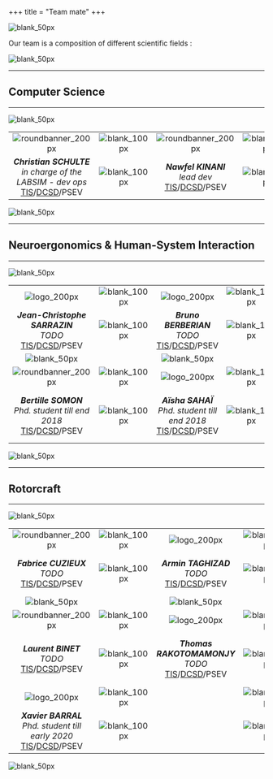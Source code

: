 +++
title = "Team mate"
+++

![blank_50px](/img/banners/blank_50px.jpg)

Our team is a composition of different scientific fields :

![blank_50px](/img/banners/blank_50px.jpg)

---

## Computer Science 

---

![blank_50px](/img/banners/blank_50px.jpg)

| | | | | |
| :---: | :---: | :---: | :---: | :---: |
| ![roundbanner_200px](/img/banners/roundbanner-cschulte_200px.png) | ![blank_100px](/img/banners/blank_100px.jpg) | ![roundbanner_200px](/img/banners/roundbanner-nkinani_200px.jpg) | ![blank_100px](/img/banners/blank_100px.jpg) | ![logo_200px](/logo/logo_200px.png) |
| ***Christian SCHULTE***<br>*in charge of the LABSIM - dev ops*<br>[TIS](http://www.onera.fr/fr/dsg/tis)/[DCSD](http://www.onera.fr/dcsd)/PSEV | ![blank_100px](/img/banners/blank_100px.jpg) | ***Nawfel KINANI***<br>*lead dev*<br>[TIS](http://www.onera.fr/fr/dsg/tis)/[DCSD](http://www.onera.fr/dcsd)/PSEV | ![blank_100px](/img/banners/blank_100px.jpg) | ***Gregory BONIN***<br>*hardware guru*<br>[TIS](http://www.onera.fr/fr/dsg/tis)/[DCSD](http://www.onera.fr/dcsd)/PSEV |

![blank_50px](/img/banners/blank_50px.jpg)

---

## Neuroergonomics & Human-System Interaction

---

![blank_50px](/img/banners/blank_50px.jpg)

| | | | | | | |
| :---: | :---: | :---: | :---: | :---: | :---: | :---: |
| ![logo_200px](/logo/logo_200px.png) | ![blank_100px](/img/banners/blank_100px.jpg) | ![logo_200px](/logo/logo_200px.png) | ![blank_100px](/img/banners/blank_100px.jpg) | ![logo_200px](/logo/logo_200px.png) | ![blank_100px](/img/banners/blank_100px.jpg) | ![logo_200px](/logo/logo_200px.png) |
| ***Jean-Christophe SARRAZIN***<br>*TODO*<br>[TIS](http://www.onera.fr/fr/dsg/tis)/[DCSD](http://www.onera.fr/dcsd)/PSEV | ![blank_100px](/img/banners/blank_100px.jpg) | ***Bruno BERBERIAN***<br>*TODO*<br>[TIS](http://www.onera.fr/fr/dsg/tis)/[DCSD](http://www.onera.fr/dcsd)/PSEV | ![blank_100px](/img/banners/blank_100px.jpg) | ***Patrick LE BLAYE***<br>*TODO*<br>[TIS](http://www.onera.fr/fr/dsg/tis)/[DCSD](http://www.onera.fr/dcsd)/PSEV | ![blank_100px](/img/banners/blank_100px.jpg) | ***Nicolas MAILLE***<br>*TODO*<br>[TIS](http://www.onera.fr/fr/dsg/tis)/[DCSD](http://www.onera.fr/dcsd)/PSEV |
| ![blank_50px](/img/banners/blank_50px.jpg) | | ![blank_50px](/img/banners/blank_50px.jpg) | | ![blank_50px](/img/banners/blank_50px.jpg) | | ![blank_50px](/img/banners/blank_50px.jpg) |
| ![roundbanner_200px](/img/banners/roundbanner-bsomon_200px.png) | ![blank_100px](/img/banners/blank_100px.jpg) | ![logo_200px](/logo/logo_200px.png) | ![blank_100px](/img/banners/blank_100px.jpg) | ![roundbanner_200px](/img/banners/roundbanner-jgouraud_200px.png) | ![blank_100px](/img/banners/blank_100px.jpg) | ![logo_200px](/logo/logo_200px.png) |
| ***Bertille SOMON***<br>*Phd. student till end 2018*<br>[TIS](http://www.onera.fr/fr/dsg/tis)/[DCSD](http://www.onera.fr/dcsd)/PSEV | ![blank_100px](/img/banners/blank_100px.jpg) | ***Aïsha SAHAÏ***<br>*Phd. student till end 2018*<br>[TIS](http://www.onera.fr/fr/dsg/tis)/[DCSD](http://www.onera.fr/dcsd)/PSEV | ![blank_100px](/img/banners/blank_100px.jpg) | ***Jonas GOURAUD***<br>*Phd. student till end 2018*<br>[TIS](http://www.onera.fr/fr/dsg/tis)/[DCSD](http://www.onera.fr/dcsd)/PSEV | ![blank_100px](/img/banners/blank_100px.jpg) | ***François DENQUIN***<br>*Phd. student till end 2018*<br>[TIS](http://www.onera.fr/fr/dsg/tis)/[DCSD](http://www.onera.fr/dcsd)/PSEV |

![blank_50px](/img/banners/blank_50px.jpg)

---

## Rotorcraft

---

![blank_50px](/img/banners/blank_50px.jpg)

| | | | | | | |
| :---: | :---: | :---: | :---: | :---: | :---: | :---: |
| ![roundbanner_200px](/img/banners/roundbanner-fcuzieux_200px.png) | ![blank_100px](/img/banners/blank_100px.jpg) | ![logo_200px](/logo/logo_200px.png) | ![blank_100px](/img/banners/blank_100px.jpg) | ![logo_200px](/logo/logo_200px.png) | ![blank_100px](/img/banners/blank_100px.jpg) | ![logo_200px](/logo/logo_200px.png) |
| ***Fabrice CUZIEUX***<br>*TODO*<br>[TIS](http://www.onera.fr/fr/dsg/tis)/[DCSD](http://www.onera.fr/dcsd)/PSEV | ![blank_100px](/img/banners/blank_100px.jpg) | ***Armin TAGHIZAD***<br>*TODO*<br>[TIS](http://www.onera.fr/fr/dsg/tis)/[DCSD](http://www.onera.fr/dcsd)/PSEV | ![blank_100px](/img/banners/blank_100px.jpg) | ***Piere-Marie BASSET***<br>*TODO*<br>[TIS](http://www.onera.fr/fr/dsg/tis)/[DCSD](http://www.onera.fr/dcsd)/PSEV | ![blank_100px](/img/banners/blank_100px.jpg) | ***Binh DANG-VU***<br>*TODO*<br>[TIS](http://www.onera.fr/fr/dsg/tis)/[DCSD](http://www.onera.fr/dcsd)/PSEV |
| ![blank_50px](/img/banners/blank_50px.jpg) | | ![blank_50px](/img/banners/blank_50px.jpg) | | ![blank_50px](/img/banners/blank_50px.jpg) | | ![blank_50px](/img/banners/blank_50px.jpg) |
| ![roundbanner_200px](/img/banners/roundbanner-lbinet_200px.png) | ![blank_100px](/img/banners/blank_100px.jpg) | ![logo_200px](/logo/logo_200px.png) | ![blank_100px](/img/banners/blank_100px.jpg) | ![roundbanner_200px](/img/banners/roundbanner-qhtruong_200px.png) | ![blank_100px](/img/banners/blank_100px.jpg) | ![logo_200px](/logo/logo_200px.png) |
| ***Laurent BINET***<br>*TODO*<br>[TIS](http://www.onera.fr/fr/dsg/tis)/[DCSD](http://www.onera.fr/dcsd)/PSEV | ![blank_100px](/img/banners/blank_100px.jpg) | ***Thomas RAKOTOMAMONJY***<br>*TODO*<br>[TIS](http://www.onera.fr/fr/dsg/tis)/[DCSD](http://www.onera.fr/dcsd)/PSEV | ![blank_100px](/img/banners/blank_100px.jpg) | ***Quang-Huy TRUONG***<br>*Phd. student till end 2017*<br>[TIS](http://www.onera.fr/fr/dsg/tis)/[DCSD](http://www.onera.fr/dcsd)/PSEV | ![blank_100px](/img/banners/blank_100px.jpg) | ***Raphaël PERRET***<br>*Phd. student till end 2019*<br>[TIS](http://www.onera.fr/fr/dsg/tis)/[DCSD](http://www.onera.fr/dcsd)/PSEV | ![blank_100px](/img/banners/blank_100px.jpg) |
| ![logo_200px](/logo/logo_200px.png) | ![blank_100px](/img/banners/blank_100px.jpg) | | ![blank_100px](/img/banners/blank_100px.jpg) | | ![blank_100px](/img/banners/blank_100px.jpg) | |
| ***Xavier BARRAL***<br>*Phd. student till early 2020*<br>[TIS](http://www.onera.fr/fr/dsg/tis)/[DCSD](http://www.onera.fr/dcsd)/PSEV | ![blank_100px](/img/banners/blank_100px.jpg) | | ![blank_100px](/img/banners/blank_100px.jpg) | | ![blank_100px](/img/banners/blank_100px.jpg) | |

![blank_50px](/img/banners/blank_50px.jpg)

